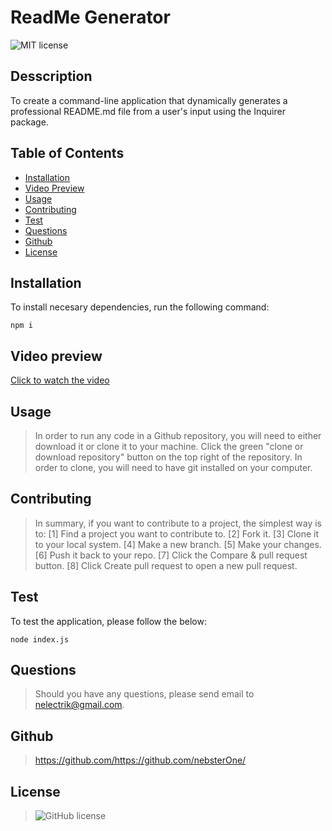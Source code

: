 # ReadMe Generator
![MIT license](https://img.shields.io/badge/license-MIT-blue.svg)  






## Desscription
To create a command-line application that dynamically generates a professional README.md file from a user's input using the Inquirer package.

## Table of Contents
  
  * [Installation](#installation)
  * [Video Preview](#video-preview)
  * [Usage](#usage)
  * [Contributing](#contributing)
  * [Test](#test)
  * [Questions](#questions)
  * [Github](#github)
  * [License](#license)
  
  ## Installation
  To install necesary dependencies, run the following command:
  
  ```
  npm i
  ```


  ## Video preview
  [Click to watch the video](./assets/preview_video.webm)
  
 
  ## Usage
  > In order to run any code in a Github repository, you will need to either download it or clone it to your machine. Click the green "clone or download repository" button on the top right of the repository. In order to clone, you will need to have git installed on your computer.
  
  ## Contributing
  > In summary, if you want to contribute to a project, the simplest way is to: [1] Find a project you want to contribute to. [2] Fork it. [3] Clone it to your local system. [4] Make a new branch. [5] Make your changes. [6] Push it back to your repo. [7] Click the Compare & pull request button. [8] Click Create pull request to open a new pull request.
  
  ## Test 
  To test the application, please follow the below:
  ```
  node index.js
  ```
  ## Questions
  > Should you have any questions, please send email to nelectrik@gmail.com. 
  
  
  ## Github
  > https://github.com/https://github.com/nebsterOne/
  
  
  ## License 
  > ![GitHub license](https://img.shields.io/badge/license-MIT-blue.svg)
